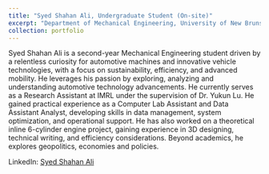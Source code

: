 ```yaml
---
title: "Syed Shahan Ali, Undergraduate Student (On-site)"
excerpt: "Department of Mechanical Engineering, University of New Brunswick <br/><br/>"
collection: portfolio
---
```


Syed Shahan Ali is a second-year Mechanical Engineering student driven by a relentless curiosity for automotive machines and innovative vehicle technologies, with a focus on sustainability, efficiency, and advanced mobility. He leverages his passion by exploring, analyzing and understanding automotive technology advancements. He currently serves as a Research Assistant at IMRL under the supervision of Dr. Yukun Lu. He gained practical experience as a Computer Lab Assistant and Data Assistant Analyst, developing skills in data management, system optimization, and operational support. He has also worked on a theoretical inline 6-cylinder engine project, gaining experience in 3D designing, technical writing, and efficiency considerations.  Beyond academics, he explores geopolitics, economies and policies. 

LinkedIn: [Syed Shahan Ali](https://www.linkedin.com/in/engr-syed-shahan-ali/)
